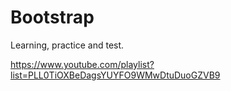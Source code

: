 # Bootstrap
Learning, practice and test.

https://www.youtube.com/playlist?list=PLL0TiOXBeDagsYUYFO9WMwDtuDuoGZVB9